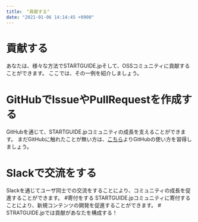 ```yaml
---
title:　"貢献する"
date: "2021-01-06 14:14:45 +0900"
---
```

# 貢献する
あなたは、様々な方法でSTARTGUIDE.jpそして、OSSコミュニティに貢献することができます。
ここでは、その一例を紹介しましょう。
# GitHubでIssueやPullRequestを作成する
GitHubを通じて、STARTGUIDE.jpコミュニティの成長を支えることができます。
まだGitHubに触れたことが無い方は、[こちら](https://startguide.jp/12/29/49)よりGitHubの使い方を習得しましょう。
# Slackで交流をする
Slackを通じてユーザ同士での交流をすることにより、コミュニティの成長を促進することができます。
#寄付をする
STARTGUIDE.jpコミュニティに寄付することにより、新規コンテンツの開発を促進することができます。
#　STRATGUIDE.jpでは貢献があなたを構成する！
